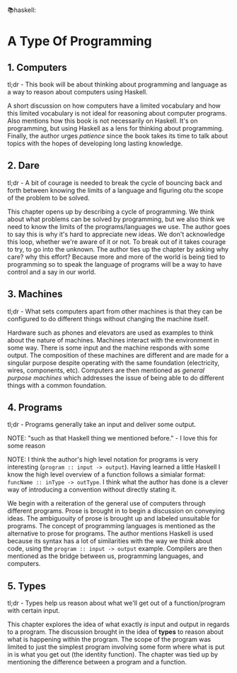 :books:haskell:

# A Type Of Programming

## 1. Computers
tl;dr - This book will be about thinking about programming and language as a way to reason about computers using Haskell.

A short discussion on how computers have a limited vocabulary and how this limited vocabulary is not ideal for reasoning about computer programs. Also mentions how this book is not necessarily on Haskell. It's on programming, but using Haskell as a lens for thinking about programming. Finally, the author urges *patience* since the book takes its time to talk about topics with the hopes of developing long lasting knowledge.

## 2. Dare
tl;dr - A bit of courage is needed to break the cycle of bouncing back and forth between knowing the limits of a language and figuring otu the scope of the problem to be solved.

This chapter opens up by describing a cycle of programming. We think about what problems can be solved by programming, but we also think we need to know the limits of the programs/languages we use. The author goes to say this is why it's hard to appreciate new ideas. We don't acknowledge this loop, whether we're aware of it or not. To break out of it takes courage to try, to go into the unknown. The author ties up the chapter by asking why care? why this effort? Because more and more of the world is being tied to programming so to speak the language of programs will be a way to have control and a say in our world.

## 3. Machines
tl;dr - What sets computers apart from other machines is that they can be configured to do different things without changing the machine itself.

Hardware such as phones and elevators are used as examples to think about the nature of machines. Machines interact with the environment in some way. There is some input and the machine responds with some output. The composition of these machines are different and are made for a singular purpose despite operating with the same foundation (electricity, wires, components, etc). Computers are then mentioned as *general purpose machines* which addresses the issue of being able to do different things with a common foundation.

## 4. Programs
tl;dr - Programs generally take an input and deliver some output.

NOTE: "such as that Haskell thing we mentioned before." - I love this for some reason

NOTE: I think the author's high level notation for programs is very interesting
(`program :: input -> output`). Having learned a little Haskell I know the high level overview of a function follows a simialar format: `funcName :: inType -> outType`. I think what the author has done is a clever way of introducing a convention without directly stating it.

We begin with a reiteration of the general use of computers through different programs. Prose is brought in to begin a discussion on conveying ideas. The ambiguouity of prose is brought up and labeled unsuitable for programs. The concept of programming languages is mentioned as the alternative to prose for programs. The author mentions Haskell is used because its syntax has a lot of similarities with the way we think about code, using the `program :: input -> output` example. Compilers are then mentioned as the bridge between us, programming languages, and computers.

## 5. Types
tl;dr - Types help us reason about what we'll get out of a function/program with certain input.

This chapter explores the idea of what exactly *is* input and output in regards to a program. The discussion brought in the idea of **types** to reason about what is happening within the program. The scope of the program was limited to just the simplest program involving some form where what is put in is what you get out (the identity function). The chapter was tied up by mentioning the difference between a program and a function.
